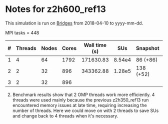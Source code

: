 # Notes for z2h600_ref13

This simulation is run on [Bridges](https://www.psc.edu/bridges) from 2018-04-10 to yyyy-mm-dd.

MPI tasks = 448

|  #  | Threads | Nodes | Cores | Wall time (s) |  SUs   | Snapshot  | Time |  z   |
| --- | ------- | ----- | ----- | ------------- | ------ | --------- | ---- | ---- |
| 1   | 4       | 64    | 1792  | 171630.83     | 8.54e4 | 86 (+86)  | 0.19 | 4.16 |
| 2   | 2       | 32    | 896   | 343362.88     | 1.28e5 | 138 (+52) | 0.25 | 3.03 |
| 3   | 2       | 32    | 896   |               |        |           |      |      |

2. Benchmark results show that 2 OMP threads work more efficiently. 4 threads were used mainly because the previous z2h350_ref13 run encountered memory issues at late time, requiring increasing the number of threads. Here we could move on with 2 threads to save SUs and change back to 4 threads when it's necessary.
